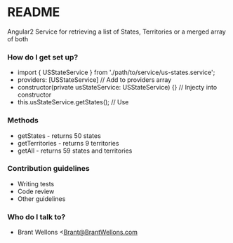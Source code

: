 # README #

Angular2 Service for retrieving a list of States, Territories or a merged array of both

### How do I get set up? ###

* import { USStateService } from './path/to/service/us-states.service';
* providers: [USStateService] // Add to providers array
* constructor(private usStateService: USStateService) {} // Injecty into constructor
* this.usStateService.getStates(); // Use

### Methods ###
* getStates - returns 50 states
* getTerritories - returns 9 territories
* getAll - returns 59 states and territories

### Contribution guidelines ###

* Writing tests
* Code review
* Other guidelines

### Who do I talk to? ###

* Brant Wellons <Brant@BrantWellons.com